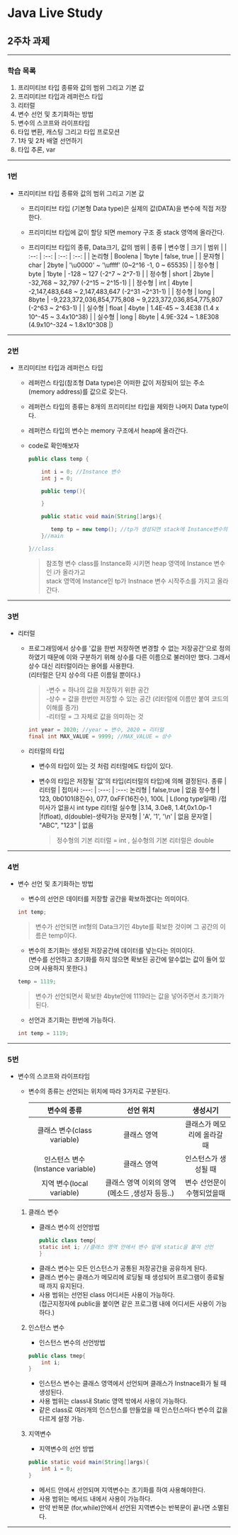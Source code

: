 Java Live Study
===
## 2주차 과제
---

### 학습 목록
1. 프리미티브 타입 종류와 값의 범위 그리고 기본 값
2. 프리미티브 타입과 레퍼런스 타입
3. 리터럴
4. 변수 선언 및 초기화하는 방법
5. 변수의 스코프와 라이프타임
6. 타입 변환, 캐스팅 그리고 타입 프로모션
7. 1차 및 2차 배열 선언하기
8. 타입 추론, var


---

### 1번

* 프리미티브 타입 종류와 값의 범위 그리고 기본 값

    * 프리미티브 타입 (기본형 Data type)은 실제의 값(DATA)을 변수에 직접 저장한다.

    * 프리미티브 타입에 값이 할당 되면 memory 구조 중 stack 영역에 올라간다.

    * 프리미티브 타입의 종류, Data크기, 값의 범위
        | 종류 | 변수명 | 크기 | 범위 |
        | :--: | :--: | :--: | :--: |
        | 논리형 | Boolena | 1byte | false, true |
        | 문자형 | char | 2byte | '\u0000' ~ '\uffff' (0~2^16 -1, 0 ~ 65535) |
        | 정수형 | byte | 1byte | -128 ~ 127 (-2^7 ~ 2^7-1) |
        | 정수형 | short | 2byte | -32,768 ~ 32,797 (-2^15 ~ 2^15-1) |
        | 정수형 | int | 4byte | -2,147,483,648 ~ 2,147,483,647 (-2^31 ~2^31-1) |
        | 정수형 | long | 8byte | -9,223,372,036,854,775,808 ~ 9,223,372,036,854,775,807 (-2^63 ~ 2^63-1) |
        | 실수형 | float | 4byte | 1.4E-45 ~ 3.4E38 (1.4 x 10^-45 ~ 3.4x10^38) |
        | 실수형 | long | 8byte | 4.9E-324 ~ 1.8E308 (4.9x10^-324 ~ 1.8x10^308 |)

---

### 2번

* 프리미티브 타입과 레퍼런스 타입

    * 레퍼런스 타입(참조형 Data type)은 어떠한 값이 저장되어 있는 주소(memory address)를 값으로 갖는다.

    * 레퍼런스 타입의 종류는 8개의 프리미티브 타입을 제외한 나머지 Data type이다.

    * 레퍼런스 타입의 변수는 memory 구조에서 heap에 올라간다.

    * code로 확인해보자
        ```java
        public class temp {

            int i = 0; //Instance 변수
            int j = 0;

            public temp(){

            }
        
            public static void main(String[]args){

               temp tp = new temp(); //tp가 생성되면 stack에 Instance변수의 시작주소를 가지고 올라감
            }//main

        }//class
        ```
        >참조형 변수 class를 Instance화 시키면 heap 영역에 Instance 변수인 i가 올라가고<br>
        stack 영역에 Instance인 tp가 Instnace 변수 시작주소를 가지고 올라간다.

---

### 3번

* 리터럴

    * 프로그래밍에서 상수를 '값을 한번 저장하면 변경할 수 없는 저장공간'으로 정의하였기 때문에 이와 구분하기 위해 상수를 다른 이름으로 불러야만 했다. 그래서 상수 대신 리터럴이라는 용어를 사용한다.<br>
    (리터럴은 단지 상수의 다른 이름일 뿐이다.)
        >-변수 = 하나의 값을 저장하기 위한 공간<br>
        -상수 = 값을 한번만 저장할 수 있는 공간 (리터럴에 이름만 붙여 코드의 이해를 증가)<br>
        -리터럴 = 그 자체로 값을 의미하는 것
    
        ```java
        int year = 2020; //year = 변수, 2020 = 리터럴
        final int MAX_VALUE = 9999; //MAX_VALUE = 상수
        ```

    * 리터럴의 타입
        
        * 변수의 타입이 있는 것 처럼 리터럴에도 타입이 있다.
        * 변수의 타입은 저장될 '값'의 타입(리터럴의 타입)에 의해 결정된다.
             종류 | 리터럴 | 접미사
             :---: | :---: | :---:
            논리형 | false,true | 없음
            정수형 | 123, 0b0101(8진수), 077, 0xFF(16진수), 100L | L(long type일때) /접미사가 없을시 int type 리터럴
            실수형 |3.14, 3.0e8, 1.4f,0x1.0p-1 |f(float), d(double)-생략가능
            문자형 | 'A', '1', '\n' | 없음
            문자열 | "ABC", "123" | 없음

            >정수형의 기본 리터럴 = int , 실수형의 기본 리터럴은 double

---

### 4번

* 변수 선언 및 초기화하는 방법
    * 변수의 선언은 데이터를 저장할 공간을 확보하겠다는 의미이다.
    ```java
    int temp;
    ```
    > 변수가 선언되면 int형의 Data크기인 4byte를 확보한 것이며 그 공간의 이름은 temp이다.

    * 변수의 초기화는 생성된 저장공간에 데이터를 넣는다는 의미이다.<br>
    (변수를 선언하고 초기화를 하지 않으면 확보된 공간에 알수없는 값이 들어 있으며 사용하지 못한다.)
    ```java
    temp = 1119;
    ```
    > 변수가 선언되면서 확보한 4byte안에 1119라는 값을 넣어주면서 초기화가 된다.

    * 선언과 초기화는 한번에 가능하다.
    ```java
    int temp = 1119;
    ```

---

### 5번 
* 변수의 스코프와 라이프타임

    * 변수의 종류는 선언되는 위치에 따라 3가지로 구분된다.

        변수의 종류 | 선언 위치 | 생성시기
        :---: | :---: | :---:
        클래스 변수(class variable) | 클래스 영역 | 클래스가 메모리에 올라갈 때
        인스턴스 변수(Instance variable)|클래스 영역 | 인스턴스가 생성될 때
        지역 변수(local variable) | 클래스 영역 이외의 영역 (메소드 ,생성자 등등..)|변수 선언문이 수행되었을때

    1. 클래스 변수
        * 클래스 변수의 선언방법
            ```java
            public class temp{
            static int i; //클래스 영역 안에서 변수 앞에 static을 붙여 선언
            }
            ```
        * 클래스 변수는 모든 인스턴스가 공통된 저장공간을 공유하게 된다.
        * 클래스 변수는 클래스가 메모리에 로딩될 때 생성되어 프로그램이 종료될 때 까지 유지된다.
        * 사용 범위는 선언된 class 어디서든 사용이 가능하다.<br>
        (접근지정자에 public을 붙이면 같은 프로그램 내에 어디서든 사용이 가능하다.)

    2. 인스턴스 변수
        * 인스턴스 변수의 선언방법
        ```java
        public class tmep{
            int i;
        }
        ```
        * 인스턴스 변수는 클래스 영역에서 선언되며 클래스가 Instnace화가 될 때 생성된다.
        * 사용 범위는 class내 Static 영역 밖에서 사용이 가능하다.
        * 같은 class로 여러개의 인스턴스를 만들었을 때 인스턴스마다 변수의 값을 다르게 설정 가능.

    3. 지역변수
        * 지역변수의 선언 방법
        ```java
        public static void main(String[]args){
            int i = 0;
        }
        ```
        * 메서드 안에서 선언되며 지역변수는 초기화를 하여 사용해야한다.
        * 사용 범위는 메서드 내에서 사용이 가능하다.
        * 만약 반복문 (for,while)안에서 선언된 지역변수는 반복문이 끝나면 소멸된다.

---




    